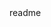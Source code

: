 <snippet>
  <content><![CDATA[
# ${1:Phaser}
- A Wordpress that uses a modified version of Potracio ( https://github.com/Otamay/potracio.git ) to create lightweight SVGs on media library upload and insert each as a preloader while images load through lazyloading.
- Inspired by this codepen: https://codepen.io/ainalem/pen/aLKxjm
## Installation
Upload to /wp-content/plugins directory and activate via /wp-admin/plugins.php
## Usage
Configure your plugin options to enable, choose color of SVG preloader, and enable/disable
## License
None - pet project
]]></content>
  <tabTrigger>readme</tabTrigger>
</snippet>
